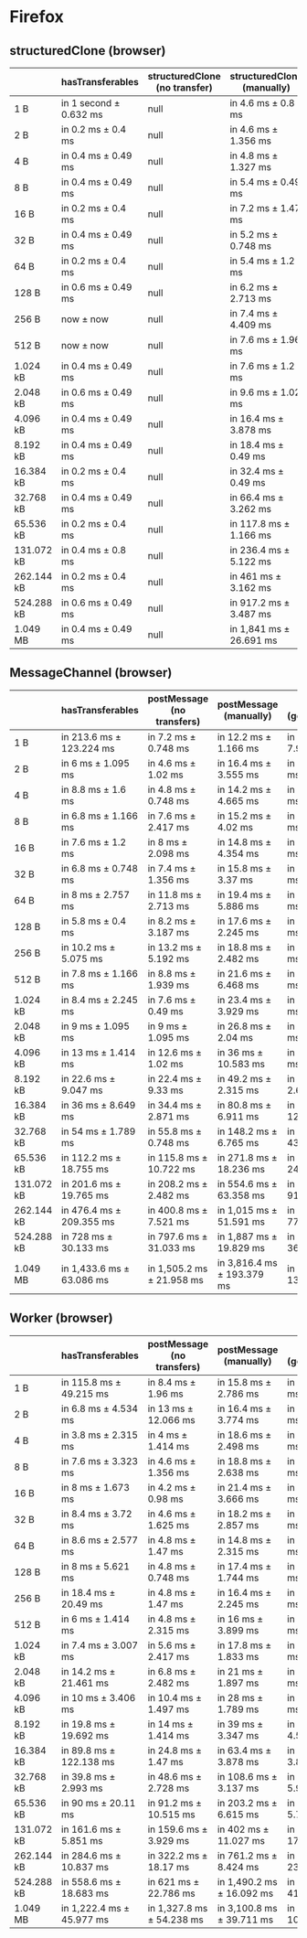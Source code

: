 # Firefox

## structuredClone (browser)

|            | hasTransferables       | structuredClone (no transfer) | structuredClone (manually) | structuredClone (getTransferables) | structuredClone (getTransferable*) |
| ---------- | ---------------------- | ----------------------------- | -------------------------- | ---------------------------------- | ---------------------------------- |
| 1 B        | in 1 second ± 0.632 ms | null                          | in 4.6 ms ± 0.8 ms         | in 6.2 ms ± 2.04 ms                | in 4.8 ms ± 1.166 ms               |
| 2 B        | in 0.2 ms ± 0.4 ms     | null                          | in 4.6 ms ± 1.356 ms       | in 5.4 ms ± 1.625 ms               | in 7.4 ms ± 1.625 ms               |
| 4 B        | in 0.4 ms ± 0.49 ms    | null                          | in 4.8 ms ± 1.327 ms       | in 6.4 ms ± 1.2 ms                 | in 6 ms ± 1.673 ms                 |
| 8 B        | in 0.4 ms ± 0.49 ms    | null                          | in 5.4 ms ± 0.49 ms        | in 6.2 ms ± 1.6 ms                 | in 9.8 ms ± 3.868 ms               |
| 16 B       | in 0.2 ms ± 0.4 ms     | null                          | in 7.2 ms ± 1.47 ms        | in 6.8 ms ± 1.166 ms               | in 6.4 ms ± 1.625 ms               |
| 32 B       | in 0.4 ms ± 0.49 ms    | null                          | in 5.2 ms ± 0.748 ms       | in 6.8 ms ± 1.939 ms               | in 6.6 ms ± 1.356 ms               |
| 64 B       | in 0.2 ms ± 0.4 ms     | null                          | in 5.4 ms ± 1.2 ms         | in 7.2 ms ± 1.47 ms                | in 7.4 ms ± 1.96 ms                |
| 128 B      | in 0.6 ms ± 0.49 ms    | null                          | in 6.2 ms ± 2.713 ms       | in 9.4 ms ± 1.96 ms                | in 11.4 ms ± 3.826 ms              |
| 256 B      | now ± now              | null                          | in 7.4 ms ± 4.409 ms       | in 9.6 ms ± 1.744 ms               | in 9.4 ms ± 2.154 ms               |
| 512 B      | now ± now              | null                          | in 7.6 ms ± 1.96 ms        | in 13 ms ± 1.414 ms                | in 14.2 ms ± 0.98 ms               |
| 1.024 kB   | in 0.4 ms ± 0.49 ms    | null                          | in 7.6 ms ± 1.2 ms         | in 19.6 ms ± 1.356 ms              | in 19.2 ms ± 1.166 ms              |
| 2.048 kB   | in 0.6 ms ± 0.49 ms    | null                          | in 9.6 ms ± 1.02 ms        | in 31.2 ms ± 1.47 ms               | in 31.2 ms ± 1.166 ms              |
| 4.096 kB   | in 0.4 ms ± 0.49 ms    | null                          | in 16.4 ms ± 3.878 ms      | in 56.6 ms ± 3.262 ms              | in 55.4 ms ± 0.49 ms               |
| 8.192 kB   | in 0.4 ms ± 0.49 ms    | null                          | in 18.4 ms ± 0.49 ms       | in 106.4 ms ± 3.262 ms             | in 106.6 ms ± 0.49 ms              |
| 16.384 kB  | in 0.2 ms ± 0.4 ms     | null                          | in 32.4 ms ± 0.49 ms       | in 205.6 ms ± 3.262 ms             | in 209.2 ms ± 1.166 ms             |
| 32.768 kB  | in 0.4 ms ± 0.49 ms    | null                          | in 66.4 ms ± 3.262 ms      | in 404.6 ms ± 2.728 ms             | in 414.2 ms ± 1.72 ms              |
| 65.536 kB  | in 0.2 ms ± 0.4 ms     | null                          | in 117.8 ms ± 1.166 ms     | in 804.2 ms ± 3.816 ms             | in 823.6 ms ± 6.28 ms              |
| 131.072 kB | in 0.4 ms ± 0.8 ms     | null                          | in 236.4 ms ± 5.122 ms     | in 1,601.8 ms ± 3.97 ms            | in 1,641.8 ms ± 8.232 ms           |
| 262.144 kB | in 0.2 ms ± 0.4 ms     | null                          | in 461 ms ± 3.162 ms       | in 3,198 ms ± 9.757 ms             | in 3,274.6 ms ± 15.73 ms           |
| 524.288 kB | in 0.6 ms ± 0.49 ms    | null                          | in 917.2 ms ± 3.487 ms     | in 6,376 ms ± 3.742 ms             | in 6,544.6 ms ± 39.998 ms          |
| 1.049 MB   | in 0.4 ms ± 0.49 ms    | null                          | in 1,841 ms ± 26.691 ms    | in 12,777.8 ms ± 67.795 ms         | in 13,051.4 ms ± 37.248 ms         |

## MessageChannel (browser)

|            | hasTransferables          | postMessage (no transfers) | postMessage (manually)     | postMessage (getTransferables) | postMessage (getTransferable*) |
| ---------- | ------------------------- | -------------------------- | -------------------------- | ------------------------------ | ------------------------------ |
| 1 B        | in 213.6 ms ± 123.224 ms  | in 7.2 ms ± 0.748 ms       | in 12.2 ms ± 1.166 ms      | in 235.4 ms ± 7.965 ms         | in 233.8 ms ± 6.969 ms         |
| 2 B        | in 6 ms ± 1.095 ms        | in 4.6 ms ± 1.02 ms        | in 16.4 ms ± 3.555 ms      | in 17.8 ms ± 1.72 ms           | in 18.8 ms ± 2.315 ms          |
| 4 B        | in 8.8 ms ± 1.6 ms        | in 4.8 ms ± 0.748 ms       | in 14.2 ms ± 4.665 ms      | in 17 ms ± 2.608 ms            | in 18.8 ms ± 2.638 ms          |
| 8 B        | in 6.8 ms ± 1.166 ms      | in 7.6 ms ± 2.417 ms       | in 15.2 ms ± 4.02 ms       | in 20 ms ± 2.366 ms            | in 22.2 ms ± 8.06 ms           |
| 16 B       | in 7.6 ms ± 1.2 ms        | in 8 ms ± 2.098 ms         | in 14.8 ms ± 4.354 ms      | in 17.2 ms ± 3.311 ms          | in 19 ms ± 4.69 ms             |
| 32 B       | in 6.8 ms ± 0.748 ms      | in 7.4 ms ± 1.356 ms       | in 15.8 ms ± 3.37 ms       | in 19.8 ms ± 3.37 ms           | in 18.2 ms ± 1.6 ms            |
| 64 B       | in 8 ms ± 2.757 ms        | in 11.8 ms ± 2.713 ms      | in 19.4 ms ± 5.886 ms      | in 18.4 ms ± 2.498 ms          | in 18.4 ms ± 1.96 ms           |
| 128 B      | in 5.8 ms ± 0.4 ms        | in 8.2 ms ± 3.187 ms       | in 17.6 ms ± 2.245 ms      | in 20.6 ms ± 2.577 ms          | in 22.6 ms ± 4.964 ms          |
| 256 B      | in 10.2 ms ± 5.075 ms     | in 13.2 ms ± 5.192 ms      | in 18.8 ms ± 2.482 ms      | in 22.2 ms ± 2.857 ms          | in 25.6 ms ± 5.004 ms          |
| 512 B      | in 7.8 ms ± 1.166 ms      | in 8.8 ms ± 1.939 ms       | in 21.6 ms ± 6.468 ms      | in 26 ms ± 3.521 ms            | in 31.2 ms ± 7.386 ms          |
| 1.024 kB   | in 8.4 ms ± 2.245 ms      | in 7.6 ms ± 0.49 ms        | in 23.4 ms ± 3.929 ms      | in 32.4 ms ± 3.137 ms          | in 37 ms ± 6.419 ms            |
| 2.048 kB   | in 9 ms ± 1.095 ms        | in 9 ms ± 1.095 ms         | in 26.8 ms ± 2.04 ms       | in 48 ms ± 1.414 ms            | in 52.4 ms ± 6.344 ms          |
| 4.096 kB   | in 13 ms ± 1.414 ms       | in 12.6 ms ± 1.02 ms       | in 36 ms ± 10.583 ms       | in 75.6 ms ± 2.871 ms          | in 76.2 ms ± 2.713 ms          |
| 8.192 kB   | in 22.6 ms ± 9.047 ms     | in 22.4 ms ± 9.33 ms       | in 49.2 ms ± 2.315 ms      | in 136.4 ms ± 2.653 ms         | in 150.4 ms ± 18.128 ms        |
| 16.384 kB  | in 36 ms ± 8.649 ms       | in 34.4 ms ± 2.871 ms      | in 80.8 ms ± 6.911 ms      | in 261.6 ms ± 12.371 ms        | in 259.6 ms ± 12.355 ms        |
| 32.768 kB  | in 54 ms ± 1.789 ms       | in 55.8 ms ± 0.748 ms      | in 148.2 ms ± 6.765 ms     | in 512.2 ms ± 43.956 ms        | in 547.2 ms ± 103.621 ms       |
| 65.536 kB  | in 112.2 ms ± 18.755 ms   | in 115.8 ms ± 10.722 ms    | in 271.8 ms ± 18.236 ms    | in 953.2 ms ± 24.194 ms        | in 972.2 ms ± 15.816 ms        |
| 131.072 kB | in 201.6 ms ± 19.765 ms   | in 208.2 ms ± 2.482 ms     | in 554.6 ms ± 63.358 ms    | in 1,924.2 ms ± 91.419 ms      | in 1,934 ms ± 32.261 ms        |
| 262.144 kB | in 476.4 ms ± 209.355 ms  | in 400.8 ms ± 7.521 ms     | in 1,015 ms ± 51.591 ms    | in 3,703.2 ms ± 77.117 ms      | in 3,890.6 ms ± 79.046 ms      |
| 524.288 kB | in 728 ms ± 30.133 ms     | in 797.6 ms ± 31.033 ms    | in 1,887 ms ± 19.829 ms    | in 7,485 ms ± 368.097 ms       | in 7,808.4 ms ± 312.019 ms     |
| 1.049 MB   | in 1,433.6 ms ± 63.086 ms | in 1,505.2 ms ± 21.958 ms  | in 3,816.4 ms ± 193.379 ms | in 14,575.4 ms ± 130.176 ms    | in 15,281.6 ms ± 154.297 ms    |

## Worker (browser)

|            | hasTransferables          | postMessage (no transfers) | postMessage (manually)    | postMessage (getTransferables) | postMessage (getTransferable*) |
| ---------- | ------------------------- | -------------------------- | ------------------------- | ------------------------------ | ------------------------------ |
| 1 B        | in 115.8 ms ± 49.215 ms   | in 8.4 ms ± 1.96 ms        | in 15.8 ms ± 2.786 ms     | in 20.4 ms ± 6.888 ms          | in 14.6 ms ± 3.441 ms          |
| 2 B        | in 6.8 ms ± 4.534 ms      | in 13 ms ± 12.066 ms       | in 16.4 ms ± 3.774 ms     | in 17.8 ms ± 1.939 ms          | in 29.2 ms ± 18.605 ms         |
| 4 B        | in 3.8 ms ± 2.315 ms      | in 4 ms ± 1.414 ms         | in 18.6 ms ± 2.498 ms     | in 18.6 ms ± 1.855 ms          | in 24.2 ms ± 14.689 ms         |
| 8 B        | in 7.6 ms ± 3.323 ms      | in 4.6 ms ± 1.356 ms       | in 18.8 ms ± 2.638 ms     | in 16 ms ± 3.578 ms            | in 19.4 ms ± 1.744 ms          |
| 16 B       | in 8 ms ± 1.673 ms        | in 4.2 ms ± 0.98 ms        | in 21.4 ms ± 3.666 ms     | in 16.2 ms ± 1.47 ms           | in 20 ms ± 5.55 ms             |
| 32 B       | in 8.4 ms ± 3.72 ms       | in 4.6 ms ± 1.625 ms       | in 18.2 ms ± 2.857 ms     | in 14.4 ms ± 2.728 ms          | in 17.8 ms ± 5.192 ms          |
| 64 B       | in 8.6 ms ± 2.577 ms      | in 4.8 ms ± 1.47 ms        | in 14.8 ms ± 2.315 ms     | in 16.8 ms ± 2.315 ms          | in 16.8 ms ± 5.036 ms          |
| 128 B      | in 8 ms ± 5.621 ms        | in 4.8 ms ± 0.748 ms       | in 17.4 ms ± 1.744 ms     | in 16.2 ms ± 5.418 ms          | in 17 ms ± 1.265 ms            |
| 256 B      | in 18.4 ms ± 20.49 ms     | in 4.8 ms ± 1.47 ms        | in 16.4 ms ± 2.245 ms     | in 19 ms ± 2.28 ms             | in 18.4 ms ± 1.744 ms          |
| 512 B      | in 6 ms ± 1.414 ms        | in 4.8 ms ± 2.315 ms       | in 16 ms ± 3.899 ms       | in 20.4 ms ± 5.678 ms          | in 22.4 ms ± 2.8 ms            |
| 1.024 kB   | in 7.4 ms ± 3.007 ms      | in 5.6 ms ± 2.417 ms       | in 17.8 ms ± 1.833 ms     | in 27 ms ± 3.464 ms            | in 29.2 ms ± 1.47 ms           |
| 2.048 kB   | in 14.2 ms ± 21.461 ms    | in 6.8 ms ± 2.482 ms       | in 21 ms ± 1.897 ms       | in 42 ms ± 2.608 ms            | in 40.8 ms ± 3.816 ms          |
| 4.096 kB   | in 10 ms ± 3.406 ms       | in 10.4 ms ± 1.497 ms      | in 28 ms ± 1.789 ms       | in 63.8 ms ± 4.261 ms          | in 68.6 ms ± 3.611 ms          |
| 8.192 kB   | in 19.8 ms ± 19.692 ms    | in 14 ms ± 1.414 ms        | in 39 ms ± 3.347 ms       | in 115.6 ms ± 4.543 ms         | in 125.2 ms ± 17.058 ms        |
| 16.384 kB  | in 89.8 ms ± 122.138 ms   | in 24.8 ms ± 1.47 ms       | in 63.4 ms ± 3.878 ms     | in 218.8 ms ± 3.816 ms         | in 231 ms ± 17.239 ms          |
| 32.768 kB  | in 39.8 ms ± 2.993 ms     | in 48.6 ms ± 2.728 ms      | in 108.6 ms ± 3.137 ms    | in 427.8 ms ± 5.913 ms         | in 446.2 ms ± 11.531 ms        |
| 65.536 kB  | in 90 ms ± 20.11 ms       | in 91.2 ms ± 10.515 ms     | in 203.2 ms ± 6.615 ms    | in 845.2 ms ± 5.741 ms         | in 859.8 ms ± 8.447 ms         |
| 131.072 kB | in 161.6 ms ± 5.851 ms    | in 159.6 ms ± 3.929 ms     | in 402 ms ± 11.027 ms     | in 1,683 ms ± 17.193 ms        | in 1,683 ms ± 10.658 ms        |
| 262.144 kB | in 284.6 ms ± 10.837 ms   | in 322.2 ms ± 18.17 ms     | in 761.2 ms ± 8.424 ms    | in 3,303.8 ms ± 23.962 ms      | in 3,358.6 ms ± 33.945 ms      |
| 524.288 kB | in 558.6 ms ± 18.683 ms   | in 621 ms ± 22.786 ms      | in 1,490.2 ms ± 16.092 ms | in 6,556.8 ms ± 41.586 ms      | in 6,705.2 ms ± 92.014 ms      |
| 1.049 MB   | in 1,222.4 ms ± 45.977 ms | in 1,327.8 ms ± 54.238 ms  | in 3,100.8 ms ± 39.711 ms | in 13,323.2 ms ± 100.915 ms    | in 13,469.4 ms ± 196.389 ms    |